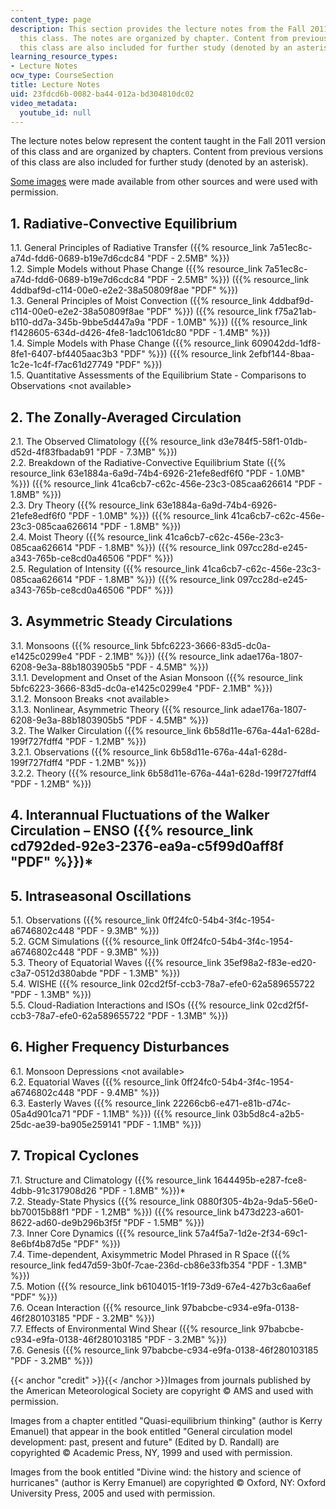 ```yaml
---
content_type: page
description: This section provides the lecture notes from the Fall 2011 version of
  this class. The notes are organized by chapter. Content from previous versions of
  this class are also included for further study (denoted by an asterisk).
learning_resource_types:
- Lecture Notes
ocw_type: CourseSection
title: Lecture Notes
uid: 23fdcd6b-0082-ba44-012a-bd304810dc02
video_metadata:
  youtube_id: null
---
```


The lecture notes below represent the content taught in the Fall 2011 version of this class and are organized by chapters. Content from previous versions of this class are also included for further study (denoted by an asterisk).

[Some images](#credit) were made available from other sources and were used with permission.

1\. Radiative-Convective Equilibrium
------------------------------------

1.1. General Principles of Radiative Transfer ({{% resource_link 7a51ec8c-a74d-fdd6-0689-b19e7d6cdc84 "PDF - 2.5MB" %}})  
1.2. Simple Models without Phase Change ({{% resource_link 7a51ec8c-a74d-fdd6-0689-b19e7d6cdc84 "PDF - 2.5MB" %}}) ({{% resource_link 4ddbaf9d-c114-00e0-e2e2-38a50809f8ae "PDF" %}})  
1.3. General Principles of Moist Convection ({{% resource_link 4ddbaf9d-c114-00e0-e2e2-38a50809f8ae "PDF" %}}) ({{% resource_link f75a21ab-b110-dd7a-345b-9bbe5d447a9a "PDF - 1.0MB" %}}) ({{% resource_link f1428605-634d-d426-4fe8-1adc1061dc80 "PDF - 1.4MB" %}})  
1.4. Simple Models with Phase Change ({{% resource_link 609042dd-1df8-8fe1-6407-bf4405aac3b3 "PDF" %}}) ({{% resource_link 2efbf144-8baa-1c2e-1c4f-f7ac61d27749 "PDF" %}})  
1.5. Quantitative Assessments of the Equilibrium State - Comparisons to Observations \<not available>

2\. The Zonally-Averaged Circulation
------------------------------------

2.1. The Observed Climatology ({{% resource_link d3e784f5-58f1-01db-d52d-4f83fbadab91 "PDF - 7.3MB" %}})  
2.2. Breakdown of the Radiative-Convective Equilibrium State ({{% resource_link 63e1884a-6a9d-74b4-6926-21efe8edf6f0 "PDF - 1.0MB" %}}) ({{% resource_link 41ca6cb7-c62c-456e-23c3-085caa626614 "PDF - 1.8MB" %}})  
2.3. Dry Theory ({{% resource_link 63e1884a-6a9d-74b4-6926-21efe8edf6f0 "PDF - 1.0MB" %}}) ({{% resource_link 41ca6cb7-c62c-456e-23c3-085caa626614 "PDF - 1.8MB" %}})  
2.4. Moist Theory ({{% resource_link 41ca6cb7-c62c-456e-23c3-085caa626614 "PDF - 1.8MB" %}}) ({{% resource_link 097cc28d-e245-a343-765b-ce8cd0a46506 "PDF" %}})  
2.5. Regulation of Intensity ({{% resource_link 41ca6cb7-c62c-456e-23c3-085caa626614 "PDF - 1.8MB" %}}) ({{% resource_link 097cc28d-e245-a343-765b-ce8cd0a46506 "PDF" %}})

3\. Asymmetric Steady Circulations
----------------------------------

3.1. Monsoons ({{% resource_link 5bfc6223-3666-83d5-dc0a-e1425c0299e4 "PDF - 2.1MB" %}}) ({{% resource_link adae176a-1807-6208-9e3a-88b1803905b5 "PDF - 4.5MB" %}})  
3.1.1. Development and Onset of the Asian Monsoon ({{% resource_link 5bfc6223-3666-83d5-dc0a-e1425c0299e4 "PDF- 2.1MB" %}})  
3.1.2. Monsoon Breaks \<not available>   
3.1.3. Nonlinear, Asymmetric Theory ({{% resource_link adae176a-1807-6208-9e3a-88b1803905b5 "PDF - 4.5MB" %}})  
3.2. The Walker Circulation ({{% resource_link 6b58d11e-676a-44a1-628d-199f727fdff4 "PDF - 1.2MB" %}})  
3.2.1. Observations ({{% resource_link 6b58d11e-676a-44a1-628d-199f727fdff4 "PDF - 1.2MB" %}})  
3.2.2. Theory ({{% resource_link 6b58d11e-676a-44a1-628d-199f727fdff4 "PDF - 1.2MB" %}})

4\. Interannual Fluctuations of the Walker Circulation – ENSO ({{% resource_link cd792ded-92e3-2376-ea9a-c5f99d0aff8f "PDF" %}})\*
--------------------------------------------------------------------------------------------------------------------

5\. Intraseasonal Oscillations
------------------------------

5.1. Observations ({{% resource_link 0ff24fc0-54b4-3f4c-1954-a6746802c448 "PDF - 9.3MB" %}})  
5.2. GCM Simulations ({{% resource_link 0ff24fc0-54b4-3f4c-1954-a6746802c448 "PDF - 9.3MB" %}})  
5.3. Theory of Equatorial Waves ({{% resource_link 35ef98a2-f83e-ed20-c3a7-0512d380abde "PDF - 1.3MB" %}})  
5.4. WISHE ({{% resource_link 02cd2f5f-ccb3-78a7-efe0-62a589655722 "PDF - 1.3MB" %}})  
5.5. Cloud-Radiation Interactions and ISOs ({{% resource_link 02cd2f5f-ccb3-78a7-efe0-62a589655722 "PDF - 1.3MB" %}})

6\. Higher Frequency Disturbances
---------------------------------

6.1. Monsoon Depressions \<not available>  
6.2. Equatorial Waves ({{% resource_link 0ff24fc0-54b4-3f4c-1954-a6746802c448 "PDF - 9.4MB" %}})  
6.3. Easterly Waves ({{% resource_link 22266cb6-e471-e81b-d74c-05a4d901ca71 "PDF - 1.1MB" %}}) ({{% resource_link 03b5d8c4-a2b5-25dc-ae39-ba905e259141 "PDF - 1.1MB" %}})

7\. Tropical Cyclones
---------------------

7.1. Structure and Climatology ({{% resource_link 1644495b-e287-fce8-4dbb-91c317908d26 "PDF - 1.8MB" %}})\*  
7.2. Steady-State Physics ({{% resource_link 0880f305-4b2a-9da5-56e0-bb70015b88f1 "PDF - 1.2MB" %}}) ({{% resource_link b473d223-a601-8622-ad60-de9b296b3f5f "PDF - 1.5MB" %}})  
7.3. Inner Core Dynamics ({{% resource_link 57a4f5a7-1d2e-2f34-69c1-8e6bf4b87d5e "PDF" %}})  
7.4. Time-dependent, Axisymmetric Model Phrased in R Space ({{% resource_link fed47d59-3b0f-7cae-236d-cb86e33fb354 "PDF - 1.3MB" %}})  
7.5. Motion ({{% resource_link b6104015-1f19-73d9-67e4-427b3c6aa6ef "PDF" %}})  
7.6. Ocean Interaction ({{% resource_link 97babcbe-c934-e9fa-0138-46f280103185 "PDF - 3.2MB" %}})  
7.7. Effects of Environmental Wind Shear ({{% resource_link 97babcbe-c934-e9fa-0138-46f280103185 "PDF - 3.2MB" %}})  
7.6. Genesis ({{% resource_link 97babcbe-c934-e9fa-0138-46f280103185 "PDF - 3.2MB" %}})

{{< anchor "credit" >}}{{< /anchor >}}Images from journals published by the American Meteorological Society are copyright © AMS and used with permission.

Images from a chapter entitled "Quasi-equilibrium thinking" (author is Kerry Emanuel) that appear in the book entitled "General circulation model development: past, present and future" (Edited by D. Randall) are copyrighted © Academic Press, NY, 1999 and used with permission.

Images from the book entitled "Divine wind: the history and science of hurricanes" (author is Kerry Emanuel) are copyrighted © Oxford, NY: Oxford University Press, 2005 and used with permission.